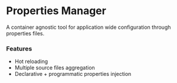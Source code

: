 # Properties Manager

A container agnostic tool for application wide configuration through properties files.

### Features
  - Hot reloading
  - Multiple source files aggregation
  - Declarative + programmatic properties injection
